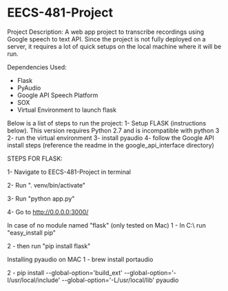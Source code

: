 # EECS-481-Project

Project Description:
A web app project to transcribe recordings using Google speech to text API. Since the project is not fully deployed on a server, it requires a lot of quick setups on the local machine where it will be run.

Dependencies Used:
- Flask
- PyAudio
- Google API Speech Platform
- SOX
- Virtual Environment to launch flask

Below is a list of steps to run the project:
1- Setup FLASK (instructions below). This version requires Python 2.7 and is incompatible with python 3
2- run the virtual environment
3- install pyaudio
4- follow the Google API install steps (reference the readme in the google_api_interface directory)


STEPS FOR FLASK:

1- Navigate to EECS-481-Project in terminal

2- Run ". venv/bin/activate"

3- Run "python app.py"

4- Go to http://0.0.0.0:3000/

In case of no module named "flask" (only tested on Mac)
1 - In C:\ run "easy_install pip"

2 - then run "pip install flask"

Installing pyaudio on MAC
1 - brew install portaudio

2 - pip install --global-option='build_ext' --global-option='-I/usr/local/include' --global-option='-L/usr/local/lib' pyaudio
